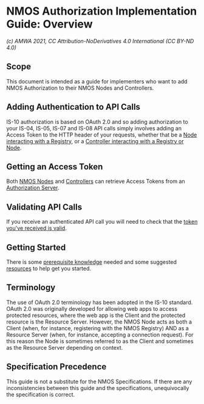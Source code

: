# NMOS Authorization Implementation Guide: Overview
_(c) AMWA 2021, CC Attribution-NoDerivatives 4.0 International (CC BY-ND 4.0)_

## Scope
This document is intended as a guide for implementers who want to add NMOS Authorization to their NMOS Nodes and Controllers.

## Adding Authentication to API Calls
IS-10 authorization is based on OAuth 2.0 and so adding authorization to your IS-04, IS-05, IS-07 and IS-08 API calls simply involves adding an Access Token to the HTTP header of your requests, whether that be a [Node interacting with a Registry](4.2.%20Node%20to%20Registry%20Interactions%20(IS-04).md), or a [Controller interacting with a Registry or Node](4.4.%20Controller%20to%20Node%20Interactions%20(IS-05%2C%20IS-08).md).

## Getting an Access Token
Both [NMOS Nodes](4.1.%20Node%20to%20Authorization%20Server%20Interactions.md) and [Controllers](4.3.%20Controller%20to%20Authorization%20Server%20Interactions.md) can retrieve Access Tokens from an [Authorization Server](3.0.%20Authorization%20Server%20Setup.md).

## Validating API Calls
If you receive an authenticated API call you will need to check that the [token you've received is valid](4.6.%20Validating%20Access%20Tokens.md).

## Getting Started
There is some [prerequisite knowledge](2.0.%20Prerequisites.md) needed and some suggested [resources](5.0.%20Development%20Resources.md) to help get you started.

## Terminology
The use of OAuth 2.0 terminology has been adopted in the IS-10 standard. OAuth 2.0 was originally developed for allowing web apps to access protected resources, where the web app is the Client and the protected resource is the Resource Server. However, the NMOS Node acts as both a Client (when, for instance, registering with the NMOS Registry) AND as a Resource Server (when, for instance, accepting a connection request). For this reason the Node is sometimes referred to as the Client and sometimes as the Resource Server depending on context.

## Specification Precedence
This guide is not a substitute for the NMOS Specifications. If there are any inconsistencies between this guide and the specifications, unequivocally the specification is correct.
